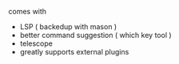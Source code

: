 comes with 
- LSP ( backedup with mason )
- better command suggestion ( which key tool )
- telescope
- greatly supports external plugins